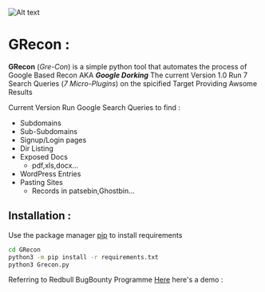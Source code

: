 ![Alt text](https://raw.githubusercontent.com/adnane-X-tebbaa/imgs/master/grecon4.jpg)
# GRecon : 
**GRecon** (*Gre-Con*) is a simple python tool that automates the process of Google Based Recon AKA ***Google Dorking***
The current Version 1.0 Run 7 Search Queries (*7 Micro-Plugins*)  on the spicified Target Providing Awsome Results

Current Version Run Google Search Queries to find :
* Subdomains
* Sub-Subdomains
* Signup/Login pages
* Dir Listing
* Exposed Docs
  - pdf,xls,docx...
* WordPress Entries
* Pasting Sites
  - Records in patsebin,Ghostbin...
  

## Installation :

Use the package manager [pip](https://pip.pypa.io/en/stable/) to install requirements

```bash
cd GRecon
python3 -m pip install -r requirements.txt
python3 Grecon.py
```

Referring to Redbull BugBounty Programme [Here](https://www.intigriti.com/programs/redbull/redbull/detail)  here's a demo : 
